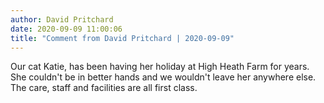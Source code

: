 ```yaml
---
author: David Pritchard
date: 2020-09-09 11:00:06
title: "Comment from David Pritchard | 2020-09-09"
---
```

Our cat Katie, has been having her holiday at High Heath Farm for years. She couldn't be in better hands and we wouldn't leave her anywhere else. The care, staff and facilities are all first class.
